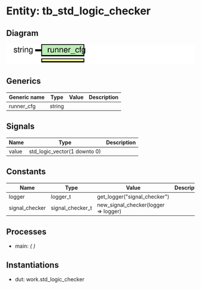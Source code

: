 # Entity: tb_std_logic_checker
## Diagram
![Diagram](tb_std_logic_checker.svg "Diagram")
## Generics
| Generic name | Type   | Value | Description |
| ------------ | ------ | ----- | ----------- |
| runner_cfg   | string |       |             |
## Signals
| Name  | Type                         | Description |
| ----- | ---------------------------- | ----------- |
| value | std_logic_vector(1 downto 0) |             |
## Constants
| Name           | Type             | Value                                 | Description |
| -------------- | ---------------- | ------------------------------------- | ----------- |
| logger         | logger_t         |  get_logger("signal_checker")         |             |
| signal_checker | signal_checker_t |  new_signal_checker(logger => logger) |             |
## Processes
- main: _(  )_

## Instantiations
- dut: work.std_logic_checker
